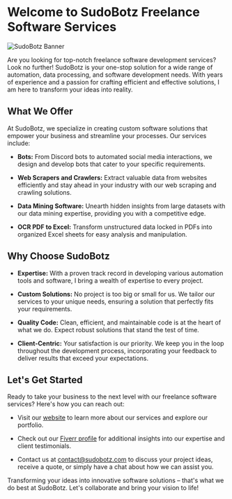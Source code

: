 # Welcome to SudoBotz Freelance Software Services

![SudoBotz Banner](https://www.sudobotz.com/images/banner.png)

Are you looking for top-notch freelance software development services? Look no further! SudoBotz is your one-stop solution for a wide range of automation, data processing, and software development needs. With years of experience and a passion for crafting efficient and effective solutions, I am here to transform your ideas into reality.

## What We Offer

At SudoBotz, we specialize in creating custom software solutions that empower your business and streamline your processes. Our services include:

- **Bots:** From Discord bots to automated social media interactions, we design and develop bots that cater to your specific requirements.

- **Web Scrapers and Crawlers:** Extract valuable data from websites efficiently and stay ahead in your industry with our web scraping and crawling solutions.

- **Data Mining Software:** Unearth hidden insights from large datasets with our data mining expertise, providing you with a competitive edge.

- **OCR PDF to Excel:** Transform unstructured data locked in PDFs into organized Excel sheets for easy analysis and manipulation.

## Why Choose SudoBotz

- **Expertise:** With a proven track record in developing various automation tools and software, I bring a wealth of expertise to every project.

- **Custom Solutions:** No project is too big or small for us. We tailor our services to your unique needs, ensuring a solution that perfectly fits your requirements.

- **Quality Code:** Clean, efficient, and maintainable code is at the heart of what we do. Expect robust solutions that stand the test of time.

- **Client-Centric:** Your satisfaction is our priority. We keep you in the loop throughout the development process, incorporating your feedback to deliver results that exceed your expectations.

## Let's Get Started

Ready to take your business to the next level with our freelance software services? Here's how you can reach out:

- Visit our [website](https://www.sudobotz.com/) to learn more about our services and explore our portfolio.

- Check out our [Fiverr profile](https://www.fiverr.com/saifalimz) for additional insights into our expertise and client testimonials.

- Contact us at [contact@sudobotz.com](mailto:contact@sudobotz.com) to discuss your project ideas, receive a quote, or simply have a chat about how we can assist you.

Transforming your ideas into innovative software solutions – that's what we do best at SudoBotz. Let's collaborate and bring your vision to life!
